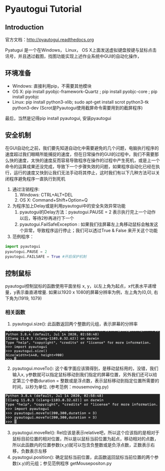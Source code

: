 # Pyautogui Tutorial

## Introduction

官方文档：http://pyautogui.readthedocs.org

Pyatugui 是一个在Windows， Linux， OS X上面发送虚拟键盘按键与鼠标点击讯号，并且透过截图，找图功能实现上述作业系统中GUI的自动化操作，

## 环境准备

- Windows: 直接利用pip，不需要其他模块
- OS X: pip install pyobjc-framework-Quartz ; pip install pyobjc-core ; pip install pyobjc
- Linux: pip install python3-xlib; sudo apt-get install scrot python3-tk python3-dev  (Scrot是Pyautogui使用截屏命令需要用到的截屏程序)

最后，当然是记得pip install pyautogui, 安装pyautogui

## 安全机制

在GUI自动化之前，我们要先知道自动化中需要避免的几个问题，电脑执行程序的速度超过我们眼睛所能捕捉的速度，但在日常操作的GUI的过程中，我们不需要那么快的速度，太快的速度反而容易导致程序在操作的过程中产生死机，或是上一个命令的运算成果还没完成，导致下一个步骤失效的问题，如果程序自动化已经在执行，运行的速度又快到让我们无法手动将其停止，这时我们有以下几种方法可以关闭程序避免程序一直执行到死机

1. 通过注销程序: 
    1. Windows: CTRL+ALT+DEL
    2. OS X: Command+Shift+Option+Q
2. 为程序加上Delay或是利用pyautogui中的安全失效异常功能
    1. pyautogui的Delay方法：pyautogui.PAUSE = 2 表示执行完上一个动作以后，等待2秒再进行下一个
    2. pyautogui.FailSafeException : 如果我们往屏幕左上角移动鼠标会触发这个异常，导致程序运行停止；我们可以透过True & False 来开关这个功能
3. 范例程序：

```python
import pyautogui
pyautogui.PAUSE = 2
pyautogui.FAILSAFE = True #开启保护机制
```



## 控制鼠标

pyautogui控制鼠标的函数使用平面坐标 x, y，以左上角为起点，x代表水平递增量，y表示垂直递增量. 如果以1920 x 1080的屏幕分辨率为例，左上角为(0,0), 右下角为(1919, 1079)

### 相关函数

1. pyautogui.size(): 此函数返回两个整数的元组，表示屏幕的分辨率

![](https://raw.githubusercontent.com/xfzlun/xfzlun.github.iogithub/master/%E6%88%AA%E5%B1%8F2020-08-16%20%E4%B8%8B%E5%8D%884.39.45.png)

2. pyautogui.moveTo(): 这个看字面应该猜得到，是移动鼠标用的，没错，我们输入x, y参数就可以指定鼠标移动到我们指定的屏幕位置，另外我们还可以给定第三个参数duration = 整数或是浮点数，表示鼠标移动到指定位置所需要的时间，以秒为单位. (参考范例：mousemoving.py)

![](https://raw.githubusercontent.com/xfzlun/xfzlun.github.iogithub/master/%E6%88%AA%E5%B1%8F2020-08-16%20%E4%B8%8B%E5%8D%884.55.03.png)

3. pyautogui.moveRel(): Rel应该是表示relative吧，所以这个应该指的是相对于鼠标目前位置的相对位置，所以是以鼠标当前位置为起点，移动相对的点数，所以此函数内的位置参数(x,y)就可以包含负整数或是负浮点数，正数表示右移，负数表示左移
4. pyautogui.position(): 确定鼠标当前位置，此函数返回鼠标当前位置的两个参数(x.y)的元组；参见范例程序 getMousepositon.py 